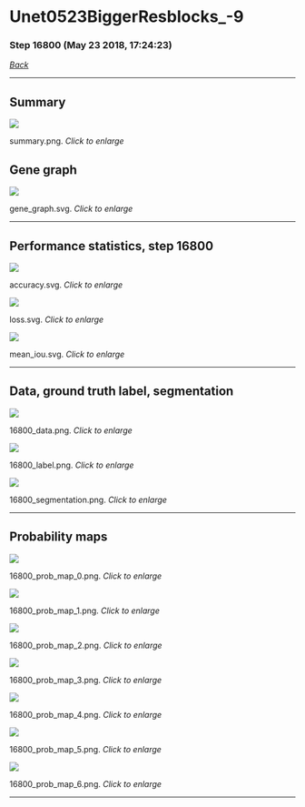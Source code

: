 # Unet0523BiggerResblocks_-9

### Step 16800 (May 23 2018, 17:24:23)

[_Back_](..)

---

## Summary

<div class="images"><a href="media/summary.png"><img  src="media/summary.png" align="center"></a><p>summary.png. <i>Click to enlarge</i></p></div>

## Gene graph

<div class="images"><a href="media/gene_graph.svg"><img  src="media/gene_graph.svg" align="center"></a><p>gene_graph.svg. <i>Click to enlarge</i></p></div>

---

## Performance statistics, step 16800

<div class="images"><a href="media/accuracy.svg"><img class="mini" src="media/accuracy.svg" align="center"></a><p>accuracy.svg. <i>Click to enlarge</i></p></div>
<div class="images"><a href="media/loss.svg"><img class="mini" src="media/loss.svg" align="center"></a><p>loss.svg. <i>Click to enlarge</i></p></div>
<div class="images"><a href="media/mean_iou.svg"><img class="mini" src="media/mean_iou.svg" align="center"></a><p>mean_iou.svg. <i>Click to enlarge</i></p></div>

---

## Data, ground truth label, segmentation

<div class="images"><a href="media/16800_data.png"><img class="mini" src="media/16800_data.png" align="center"></a><p>16800_data.png. <i>Click to enlarge</i></p></div>
<div class="images"><a href="media/16800_label.png"><img class="mini" src="media/16800_label.png" align="center"></a><p>16800_label.png. <i>Click to enlarge</i></p></div>
<div class="images"><a href="media/16800_segmentation.png"><img class="mini" src="media/16800_segmentation.png" align="center"></a><p>16800_segmentation.png. <i>Click to enlarge</i></p></div>

---

## Probability maps

<div class="images"><a href="media/16800_prob_map_0.png"><img class="mini" src="media/16800_prob_map_0.png" align="center"></a><p>16800_prob_map_0.png. <i>Click to enlarge</i></p></div>
<div class="images"><a href="media/16800_prob_map_1.png"><img class="mini" src="media/16800_prob_map_1.png" align="center"></a><p>16800_prob_map_1.png. <i>Click to enlarge</i></p></div>
<div class="images"><a href="media/16800_prob_map_2.png"><img class="mini" src="media/16800_prob_map_2.png" align="center"></a><p>16800_prob_map_2.png. <i>Click to enlarge</i></p></div>
<div class="images"><a href="media/16800_prob_map_3.png"><img class="mini" src="media/16800_prob_map_3.png" align="center"></a><p>16800_prob_map_3.png. <i>Click to enlarge</i></p></div>
<div class="images"><a href="media/16800_prob_map_4.png"><img class="mini" src="media/16800_prob_map_4.png" align="center"></a><p>16800_prob_map_4.png. <i>Click to enlarge</i></p></div>
<div class="images"><a href="media/16800_prob_map_5.png"><img class="mini" src="media/16800_prob_map_5.png" align="center"></a><p>16800_prob_map_5.png. <i>Click to enlarge</i></p></div>
<div class="images"><a href="media/16800_prob_map_6.png"><img class="mini" src="media/16800_prob_map_6.png" align="center"></a><p>16800_prob_map_6.png. <i>Click to enlarge</i></p></div>

---


